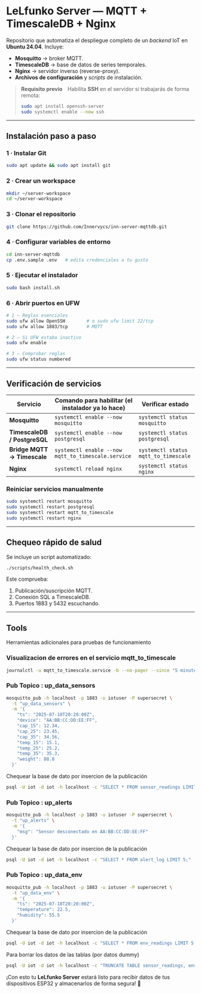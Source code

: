 # LeLfunko Server — MQTT + TimescaleDB + Nginx

Repositorio que automatiza el despliegue completo de un _backend_ IoT en **Ubuntu 24.04**. Incluye:

- **Mosquitto** → broker MQTT.  
- **TimescaleDB** → base de datos de series temporales.  
- **Nginx** → servidor inverso (reverse-proxy).  
- **Archivos de configuración** y _scripts_ de instalación.

> **Requisito previo** Habilita **SSH** en el servidor si trabajarás de forma remota:
> ```bash
> sudo apt install openssh-server
> sudo systemctl enable --now ssh
> ```

---

## Instalación paso a paso

### 1 · Instalar Git
```bash
sudo apt update && sudo apt install git
```

### 2 · Crear un workspace
```bash
mkdir ~/server-workspace
cd ~/server-workspace
```

### 3 · Clonar el repositorio
```bash
git clone https://github.com/Innervycs/inn-server-mqttdb.git
```

### 4 · Configurar variables de entorno
```bash
cd inn-server-mqttdb
cp .env.sample .env   # edita credenciales a tu gusto
```

### 5 · Ejecutar el instalador
```bash
sudo bash install.sh
```

### 6 · Abrir puertos en UFW
```bash
# 1 — Reglas esenciales
sudo ufw allow OpenSSH        # o sudo ufw limit 22/tcp
sudo ufw allow 1883/tcp       # MQTT

# 2 — Si UFW estaba inactivo
sudo ufw enable

# 3 — Comprobar reglas
sudo ufw status numbered
```

---

## Verificación de servicios

| Servicio | Comando para habilitar (el instalador ya lo hace) | Verificar estado |
|----------|---------------------------------------------------|------------------|
| **Mosquitto** | `systemctl enable --now mosquitto` | `systemctl status mosquitto` |
| **TimescaleDB / PostgreSQL** | `systemctl enable --now postgresql` | `systemctl status postgresql` |
| **Bridge MQTT → Timescale** | `systemctl enable --now mqtt_to_timescale.service` | `systemctl status mqtt_to_timescale` |
| **Nginx** | `systemctl reload nginx` | `systemctl status nginx` |

### Reiniciar servicios manualmente
```bash
sudo systemctl restart mosquitto
sudo systemctl restart postgresql
sudo systemctl restart mqtt_to_timescale
sudo systemctl restart nginx
```

---

## Chequeo rápido de salud

Se incluye un script automatizado:
```bash
./scripts/health_check.sh
```

Este comprueba:
1. Publicación/suscripción MQTT.
2. Conexión SQL a TimescaleDB.
3. Puertos 1883 y 5432 escuchando.

---
## Tools
Herramientas adicionales para pruebas de funcionamiento

### Visualizacion de errores en el servicio mqtt_to_timescale
```bash
journalctl -u mqtt_to_timescale.service -b --no-pager --since "5 minutes ago"
```

### Pub Topico : up_data_sensors
```bash
mosquitto_pub -h localhost -p 1883 -u iotuser -P supersecret \
  -t "up_data_sensors" \
  -m '{
    "ts": "2025-07-18T20:20:00Z",
    "device": "AA:BB:CC:DD:EE:FF",
    "cap_15": 12.34,
    "cap_25": 23.45,
    "cap_35": 34.56,
    "temp_15": 15.1,
    "temp_25": 25.2,
    "temp_35": 35.3,
    "weight": 88.8
  }'
```

Chequear la base de dato por insercion de la publicación
```bash
psql -U iot -d iot -h localhost -c "SELECT * FROM sensor_readings LIMIT 5;"
```

### Pub Topico : up_alerts
```bash
mosquitto_pub -h localhost -p 1883 -u iotuser -P supersecret \
  -t "up_alerts" \
  -m '{
    "msg": "Sensor desconectado en AA:BB:CC:DD:EE:FF"
  }'
```
Chequear la base de dato por insercion de la publicación
```bash
psql -U iot -d iot -h localhost -c "SELECT * FROM alert_log LIMIT 5;"
```

### Pub Topico : up_data_env
```bash
mosquitto_pub -h localhost -p 1883 -u iotuser -P supersecret \
  -t "up_data_env" \
  -m '{
    "ts": "2025-07-18T20:20:00Z",
    "temperature": 22.5,
    "humidity": 55.5
  }'
```
Chequear la base de dato por insercion de la publicación
```bash
psql -U iot -d iot -h localhost -c "SELECT * FROM env_readings LIMIT 5;"
```

Para borrar los datos de las tablas (por datos dummy)
```bash
psql -U iot -d iot -h localhost -c "TRUNCATE TABLE sensor_readings, env_readings, alert_log RESTART IDENTITY;"
```

¡Con esto tu **LeLfunko Server** estará listo para recibir datos de tus dispositivos ESP32 y almacenarlos de forma segura! 🚀
